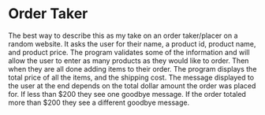 # Order Taker

The best way to describe this as my take on an order taker/placer on a random website. It asks the user for their name, a product id, product name, and product price. The program validates some of the information and will allow the user to enter as many products as they would like to order. Then when they are all done adding items to their order. The program displays the total price of all the items, and the shipping cost. The message displayed to the user at the end depends on the total dollar amount the order was placed for. If less than $200 they see one goodbye message. If the order totaled more than $200 they see a different goodbye message.
